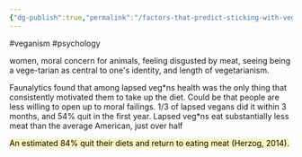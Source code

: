 ```yaml
---
{"dg-publish":true,"permalink":"/factors-that-predict-sticking-with-veganism/","created":"2025-10-23T17:42:42.332+01:00","updated":"2025-10-23T18:06:08.630+01:00"}
---
```


#veganism #psychology 

women, moral concern for animals, feeling disgusted by meat, seeing being a vege-tarian as central to one\'s identity, and length of vegetarianism.

Faunalytics found that among lapsed veg\*ns health was the only thing that consistently motivated them to take up the diet. Could be that people are less willing to open up to moral failings. 1/3 of lapsed vegans did it within 3 months, and 54% quit in the first year. Lapsed veg\*ns eat substantially less meat than the average American, just over half

<mark style="background: #FFF3A3A6;">An estimated 84% quit their diets and return to eating meat (Herzog, 2014).</mark>